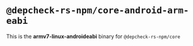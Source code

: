 # `@depcheck-rs-npm/core-android-arm-eabi`

This is the **armv7-linux-androideabi** binary for `@depcheck-rs-npm/core`
